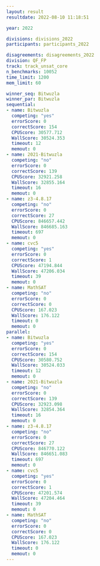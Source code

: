 ```yaml
---
layout: result
resultdate: 2022-08-10 11:18:51

year: 2022

divisions: divisions_2022
participants: participants_2022

disagreements: disagreements_2022
division: QF_FP
track: track_unsat_core
n_benchmarks: 10052
time_limit: 1200
mem_limit: 60

winner_seq: Bitwuzla
winner_par: Bitwuzla
sequential:
- name: Bitwuzla
  competing: "yes"
  errorScore: 0
  correctScore: 154
  CPUScore: 30577.712
  WallScore: 30524.353
  timeout: 12
  memout: 0
- name: 2021-Bitwuzla
  competing: "no"
  errorScore: 0
  correctScore: 139
  CPUScore: 32921.258
  WallScore: 32855.164
  timeout: 16
  memout: 0
- name: z3-4.8.17
  competing: "no"
  errorScore: 0
  correctScore: 27
  CPUScore: 846657.442
  WallScore: 846685.163
  timeout: 697
  memout: 0
- name: cvc5
  competing: "yes"
  errorScore: 0
  correctScore: 1
  CPUScore: 47194.844
  WallScore: 47206.034
  timeout: 39
  memout: 0
- name: MathSAT
  competing: "no"
  errorScore: 0
  correctScore: 0
  CPUScore: 167.023
  WallScore: 176.122
  timeout: 0
  memout: 0
parallel:
- name: Bitwuzla
  competing: "yes"
  errorScore: 0
  correctScore: 154
  CPUScore: 30580.752
  WallScore: 30524.033
  timeout: 12
  memout: 0
- name: 2021-Bitwuzla
  competing: "no"
  errorScore: 0
  correctScore: 139
  CPUScore: 32923.098
  WallScore: 32854.364
  timeout: 16
  memout: 0
- name: z3-4.8.17
  competing: "no"
  errorScore: 0
  correctScore: 27
  CPUScore: 846770.122
  WallScore: 846651.083
  timeout: 697
  memout: 0
- name: cvc5
  competing: "yes"
  errorScore: 0
  correctScore: 1
  CPUScore: 47201.574
  WallScore: 47204.464
  timeout: 39
  memout: 0
- name: MathSAT
  competing: "no"
  errorScore: 0
  correctScore: 0
  CPUScore: 167.023
  WallScore: 176.122
  timeout: 0
  memout: 0
---
```

